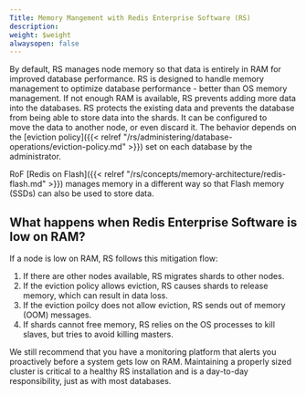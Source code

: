 ```yaml
---
Title: Memory Mangement with Redis Enterprise Software (RS)
description: 
weight: $weight
alwaysopen: false
---
```

By default, RS manages node memory so that data is entirely in RAM for improved
database performance. RS is designed to handle memory management to optimize database 
performance - better than OS memory management. If not enough RAM is available, 
RS prevents adding more data into the databases. RS protects the existing data and
prevents the database from being able to store data into the shards. It 
can be configured to move the data to another node, or even discard it.
The behavior depends on the [eviction policy]({{< relref "/rs/administering/database-operations/eviction-policy.md" >}})
set on each database by the administrator.

RoF [Redis on Flash]({{< relref "/rs/concepts/memory-architecture/redis-flash.md" >}})
manages memory in a different way so that Flash memory (SSDs) can also be used 
to store data. 

## What happens when Redis Enterprise Software is low on RAM?

If a node is low on RAM, RS follows this mitigation flow:

1. If there are other nodes available, RS migrates shards to other nodes.
2. If the eviction policy allows eviction, RS causes shards to release memory, 
which can result in data loss.
3. If the eviction poilcy does not allow eviction, RS sends 
out of memory (OOM) messages.
4. If shards cannot free memory, RS relies on the OS processes to kill slaves, 
but tries to avoid killing masters.

We still recommend that you have a monitoring platform that alerts you 
proactively before a system gets low on RAM. Maintaining a properly sized 
cluster is critical to a healthy RS installation and is a day-to-day 
responsibility, just as with most databases.
